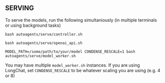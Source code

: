 ## SERVING

To serve the models, run the following simultaniously (in multiple terminals or using background tasks)


```
bash autoagents/serve/controller.sh
```

```
bash autoagents/serve/openai_api.sh
```

```
MODEL_PATH=/some/path/to/your/model CONDENSE_RESCALE=1 bash autoagents/serve/model_worker.sh 
```

You may have multiple `model_worker.sh` instances. If you are using LongChat, set `CONDENSE_RESCALE` to be whatever scaling you are using (e.g. 4 or 8)
